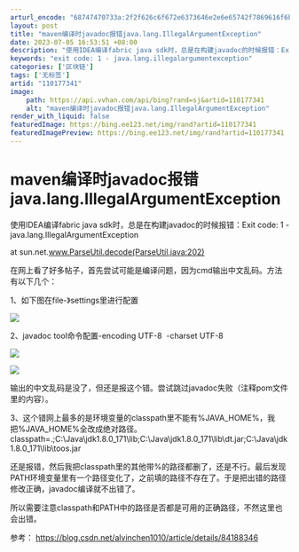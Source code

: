 ```yaml
---
arturl_encode: "68747470733a:2f2f626c6f672e6373646e2e6e65742f7869616f6b7569392f:61727469636c652f64657461696c732f313130313737333431"
layout: post
title: "maven编译时javadoc报错java.lang.IllegalArgumentException"
date: 2023-07-05 16:53:51 +08:00
description: "使用IDEA编译fabric java sdk时，总是在构建javadoc的时候报错：Exit co"
keywords: "exit code: 1 - java.lang.illegalargumentexception"
categories: ['区块链']
tags: ['无标签']
artid: "110177341"
image:
    path: https://api.vvhan.com/api/bing?rand=sj&artid=110177341
    alt: "maven编译时javadoc报错java.lang.IllegalArgumentException"
render_with_liquid: false
featuredImage: https://bing.ee123.net/img/rand?artid=110177341
featuredImagePreview: https://bing.ee123.net/img/rand?artid=110177341
---
```


# maven编译时javadoc报错java.lang.IllegalArgumentException

使用IDEA编译fabric java sdk时，总是在构建javadoc的时候报错：Exit code: 1 - java.lang.IllegalArgumentException
  
at sun.net.www.ParseUtil.decode(ParseUtil.java:202)

在网上看了好多帖子，首先尝试可能是编译问题，因为cmd输出中文乱码。方法有以下几个：

1、如下图在file-》settings里进行配置

![](https://i-blog.csdnimg.cn/blog_migrate/d1a08df02845fd682e4fff52ef5a7e90.png)

2、javadoc tool命令配置-encoding UTF-8  -charset UTF-8

![](https://i-blog.csdnimg.cn/blog_migrate/c505ace89114b0f7a5f3378ef2161a04.png)

![](https://i-blog.csdnimg.cn/blog_migrate/77e0694fc900c98a6ddbe03d0a39e1c8.png)

输出的中文乱码是没了，但还是报这个错。尝试跳过javadoc失败（注释pom文件里的内容）。

3、这个错网上最多的是环境变量的classpath里不能有%JAVA\_HOME%，我把%JAVA\_HOME%全改成绝对路径。classpath=.;C:\Java\jdk1.8.0\_171\lib;C:\Java\jdk1.8.0\_171\lib\dt.jar;C:\Java\jdk1.8.0\_171\lib\toos.jar

还是报错，然后我把classpath里的其他带%的路径都删了，还是不行。最后发现PATH环境变量里有一个路径变化了，之前填的路径不存在了。于是把出错的路径修改正确，javadoc编译就不出错了。

所以需要注意classpath和PATH中的路径是否都是可用的正确路径，不然这里也会出错。

参考：
<https://blog.csdn.net/alvinchen1010/article/details/84188346>